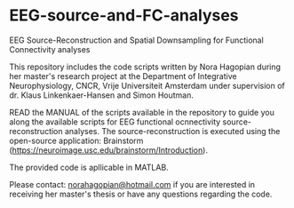 # EEG-source-and-FC-analyses
EEG Source-Reconstruction and Spatial Downsampling for Functional Connectivity analyses

This repository includes the code scripts written by Nora Hagopian during her master's research project at the Department of Integrative Neurophysiology, CNCR, Vrije Universiteit Amsterdam under supervision of dr. Klaus Linkenkaer-Hansen and Simon Houtman.

READ the MANUAL of the scripts available in the repository to guide you along the available scripts for EEG functional ocnnectivity source-reconstruction analyses. The source-reconstruction is executed using the open-source application: Brainstorm (https://neuroimage.usc.edu/brainstorm/Introduction).

The provided code is apllicable in MATLAB. 

Please contact: norahagopian@hotmail.com if you are interested in receiving her master's thesis or have any questions regarding the code.
